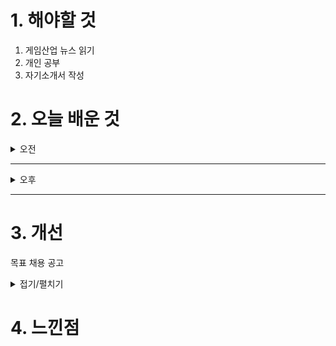 
# 1. 해야할 것

1. 게임산업 뉴스 읽기 
2. 개인 공부  
3. 자기소개서 작성



# 2. 오늘 배운 것

<details>
<summary>오전</summary>

## 오늘의 뉴스
### [기사: 킹덤컴2 오픈월드로 즐겨라!](https://www.gameinsight.co.kr/news/articleView.html?idxno=34329)
![image](https://github.com/user-attachments/assets/cf1559d6-909d-4597-ae09-851c6119e5ac)
```
킹덤컴1을 재밌게 플레이, 솔직히 말하면 맛보기 프롤로그뿐이지만, 해봐서 오픈월드로 얼마나 재밌게 나올지 기대된다.
킹덤컴1에서는 정말 적절하게 디테일이 살아있어서 와 이런것도 되는건가?라는 느낌을 받았는데 오픈월드는 그 레벨디자인을
어떻게 했을지가 기대된다.
우선, 킹덤컴을 먼저 클리어하자
```
</details>

****

<details>
<summary>오후</summary>

## 오버킬 자기소개서 작성
### 우정민은 누구인가?
나를 한번 다시 정의해보자.

안녕하세요. 저는 플레이어의 몰입과 감동을 설계하는 레벨 디자이너 우정민입니다.\
어릴 적부터 독창적인 세계관과 속도감 있는 전투를 즐기며 성장했고, 이러한 경험은 제가 게임 기획자로서의 꿈을 키우는 데 큰 영향을 미쳤습니다.\
특히, 플레이어가 단순히 게임을 소비하는 것을 넘어, 게임 속 서사와 환경에 깊이 공감하며 스스로 선택의 가치를 느끼는 경험을 설계하는 것에 열정을 가지고 있습니다.

저는 스토리와 레벨을 유기적으로 연결하는 기획에 강점을 가지고 있습니다.\
예를 들어, 비좁은 통로에서 탁 트인 공간으로 시야가 확장되는 순간을 통해 시각적 쾌감을 주거나, 예상 가능한 루트를 노출하고 이를 실행할 수 있게 설계해 플레이어가 도전과 성취를 느끼도록 기획합니다.\ 
또한, 전투와 탐험을 자연스럽게 어우러지게 하여 플레이어가 서사의 긴장감을 체감하도록 레벨을 구성합니다. 이를 통해 게임의 액션성과 개성 넘치는 레벨 설계에 제 역량을 더하고 싶습니다.

제가 주도했던 **소울라이크 게임 프로젝트 "아이덴티티"**에서는 팀워크와 열정을 바탕으로 팀을 이끌었습니다.\
팀원들의 강점을 미리 파악하여 적재적소에 배치하고, 목표하는 게임의 방향성을 레퍼런스를 통해 명확히 전달하며, 팀원들과 같은 비전을 공유했습니다.\ 
또한, 매일 작업 공유 시간을 통해 팀원들 간의 협업을 촉진하며 효율적인 진행을 도모했습니다. 결과적으로, 프로젝트는 1등이 아닌 2등을 했지만, 가장 완성도 있는 게임으로 평가받았습니다.\
이 경험은 팀워크와 명확한 목표 설정이 프로젝트 성공의 핵심임을 깨닫게 해준 소중한 배움이었습니다.

회사의 성장은 저의 성장이며, 제가 참여한 콘텐츠가 플레이어들에게 오래 기억되는 경험으로 남는 것이 저의 최종 목표입니다.\
저는 전투와 스토리, 그리고 게임의 비전을 함께 만들어갈 준비가 되어 있습니다.

</details>

****


# 3. 개선
목표 채용 공고

<details>
<summary>접기/펼치기</summary>

![image](https://github.com/user-attachments/assets/8ebd103b-2caf-4e9f-91ed-3d5cbf73937c)

[채용공고: 레벨디자이너](https://career.nexon.com/user/recruit/member/postDetail?joinCorp=NO&reNo=20250008&currentPage=0)
</details>



# 4. 느낀점
